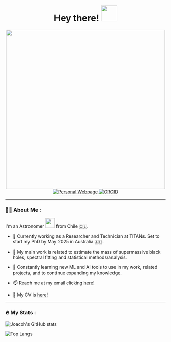 <div id="hi" align="center">
  <h1>
    Hey there!
    <img src="https://media2.giphy.com/media/v1.Y2lkPTc5MGI3NjExcm03a2R6MGQyaDhhM3Vla3pxcGFyeTAycWRxeXBwb2l1cDFpeGtvOCZlcD12MV9pbnRlcm5hbF9naWZfYnlfaWQmY3Q9cw/Gn8PIdMTA7AepcXNo0/giphy.gif" width="50px"/>
  </h1>
</div>
<div id="header" align="center">
  <img src="https://media.giphy.com/media/u9K8PUFussrbFbaze0/giphy.gif" width="500"/>
</div>
<div id="badges" align="center">
  <a href="https://joacoh.github.io">
    <img src="https://img.shields.io/badge/website-000000?style=for-the-badge&logo=About.me&logoColor=white&color=304CB2" alt="Personal Webpage"/>
  </a>
  <a href="https://orcid.org/0000-0001-5845-7538">
    <img src="https://img.shields.io/badge/ORCID-000000?style=for-the-badge&logo=ORCID&logoColor=white&color=A6CE39" alt="ORCID"/>
  </a>
</div>
<div id="count" align="center">
  <img src="https://komarev.com/ghpvc/?username=joacoh&style=flat-square&color=blue" alt=""/>
</div>

---

### 👨‍🚀 About Me :
I'm an Astronomer <img src="https://media.giphy.com/media/5aYfJYohCSeYgtVlUj/giphy.gif" width="30"> from Chile 🇨🇱.

- 💼 Currently working as a Researcher and Technician at TITANs. Set to start my PhD by May 2025 in Australia 🇦🇺.

- 🔭 My main work is related to estimate the mass of supermassive black holes, spectral fitting and statistical methods/analysis.

- 🌱 Constantly learning new ML and AI tools to use in my work, related projects, and to continue expanding my knowledge.

- 📫 Reach me at my email clicking [here!](mailto:jheryev@gmail.com)

- 📄 My CV is [here!](https://github.com/joacoh/cv)

---

### 🔥 My Stats :
![Joacoh's GitHub stats](https://github-readme-stats.vercel.app/api?username=joacoh&show_icons=true&theme=transparent)

![Top Langs](https://github-readme-stats.vercel.app/api/top-langs/?username=joacoh&hide_progress=true&theme=transparent)
